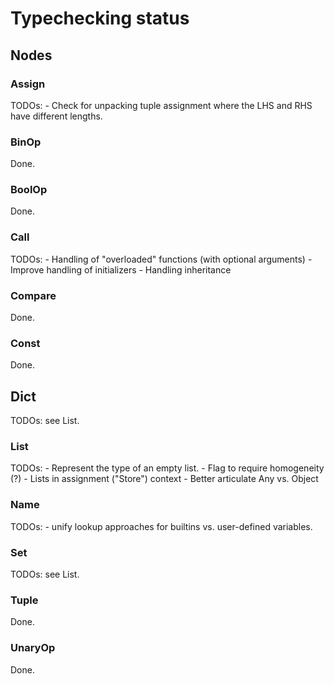 # Typechecking status


## Nodes

### Assign

TODOs:
    - Check for unpacking tuple assignment where the LHS and RHS have different lengths.

### BinOp

Done.

### BoolOp

Done.

### Call

TODOs:
    - Handling of "overloaded" functions (with optional arguments)
    - Improve handling of initializers
    - Handling inheritance

### Compare

Done.

### Const
Done.

## Dict

TODOs: see List.

### List

TODOs:
    - Represent the type of an empty list.
    - Flag to require homogeneity (?)
    - Lists in assignment ("Store") context
    - Better articulate Any vs. Object

### Name

TODOs:
    - unify lookup approaches for builtins vs. user-defined variables.

### Set

TODOs: see List.


### Tuple

Done.

### UnaryOp

Done.
